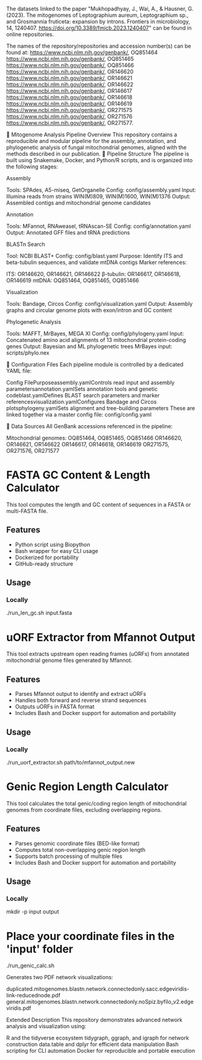 The datasets linked to the paper "Mukhopadhyay, J., Wai, A., & Hausner, G. (2023). The mitogenomes of Leptographium aureum, Leptographium sp., and Grosmannia fruticeta: expansion by introns. Frontiers in microbiology, 14, 1240407. https://doi.org/10.3389/fmicb.2023.1240407" can be found in online repositories.

The names of the repository/repositories and accession number(s) can be found at: 
https://www.ncbi.nlm.nih.gov/genbank/, OQ851464 
https://www.ncbi.nlm.nih.gov/genbank/, OQ851465 
https://www.ncbi.nlm.nih.gov/genbank/, OQ851466 
https://www.ncbi.nlm.nih.gov/genbank/, OR146620 
https://www.ncbi.nlm.nih.gov/genbank/, OR146621 
https://www.ncbi.nlm.nih.gov/genbank/, OR146622 
https://www.ncbi.nlm.nih.gov/genbank/, OR146617 
https://www.ncbi.nlm.nih.gov/genbank/, OR146618 
https://www.ncbi.nlm.nih.gov/genbank/, OR146619 
https://www.ncbi.nlm.nih.gov/genbank/, OR271575 
https://www.ncbi.nlm.nih.gov/genbank/, OR271576 
https://www.ncbi.nlm.nih.gov/genbank/, OR271577.

🧬 Mitogenome Analysis Pipeline Overview
This repository contains a reproducible and modular pipeline for the assembly, annotation, and phylogenetic analysis of fungal mitochondrial genomes, aligned with the methods described in our publication.
🔧 Pipeline Structure
The pipeline is built using Snakemake, Docker, and Python/R scripts, and is organized into the following stages:


Assembly

Tools: SPAdes, A5-miseq, GetOrganelle
Config: config/assembly.yaml
Input: Illumina reads from strains WIN(M)809, WIN(M)1600, WIN(M)1376
Output: Assembled contigs and mitochondrial genome candidates



Annotation

Tools: MFannot, RNAweasel, tRNAscan-SE
Config: config/annotation.yaml
Output: Annotated GFF files and tRNA predictions



BLASTn Search

Tool: NCBI BLAST+
Config: config/blast.yaml
Purpose: Identify ITS and beta-tubulin sequences, and validate mtDNA contigs
Marker references:

ITS: OR146620, OR146621, OR146622
β-tubulin: OR146617, OR146618, OR146619
mtDNA: OQ851464, OQ851465, OQ851466





Visualization

Tools: Bandage, Circos
Config: config/visualization.yaml
Output: Assembly graphs and circular genome plots with exon/intron and GC content



Phylogenetic Analysis

Tools: MAFFT, MrBayes, MEGA XI
Config: config/phylogeny.yaml
Input: Concatenated amino acid alignments of 13 mitochondrial protein-coding genes
Output: Bayesian and ML phylogenetic trees
MrBayes input: scripts/phylo.nex




📂 Configuration Files
Each pipeline module is controlled by a dedicated YAML file:





























Config FilePurposeassembly.yamlControls read input and assembly parametersannotation.yamlSets annotation tools and genetic codeblast.yamlDefines BLAST search parameters and marker referencesvisualization.yamlConfigures Bandage and Circos plotsphylogeny.yamlSets alignment and tree-building parameters
These are linked together via a master config file: config/config.yaml

📁 Data Sources
All GenBank accessions referenced in the pipeline:


Mitochondrial genomes:
OQ851464, OQ851465, OQ851466
OR146620, OR146621, OR146622
OR146617, OR146618, OR146619
OR271575, OR271576, OR271577





# FASTA GC Content & Length Calculator

This tool computes the length and GC content of sequences in a FASTA or multi-FASTA file.

## Features

- Python script using Biopython
- Bash wrapper for easy CLI usage
- Dockerized for portability
- GitHub-ready structure

## Usage

### Locally


./run_len_gc.sh input.fasta

# uORF Extractor from Mfannot Output

This tool extracts upstream open reading frames (uORFs) from annotated mitochondrial genome files generated by Mfannot.

## Features

- Parses Mfannot output to identify and extract uORFs
- Handles both forward and reverse strand sequences
- Outputs uORFs in FASTA format
- Includes Bash and Docker support for automation and portability

## Usage

### Locally


./run_uorf_extractor.sh path/to/mfannot_output.new

# Genic Region Length Calculator

This tool calculates the total genic/coding region length of mitochondrial genomes from coordinate files, excluding overlapping regions.

## Features

- Parses genomic coordinate files (BED-like format)
- Computes total non-overlapping genic region length
- Supports batch processing of multiple files
- Includes Bash and Docker support for automation and portability

## Usage

### Locally


mkdir -p input output
# Place your coordinate files in the 'input' folder
./run_genic_calc.sh

Generates two PDF network visualizations:

duplicated.mitogenomes.blastn.network.connectedonly.sacc.edgeviridis-link-reducednode.pdf
general.mitogenomes.blastn.network.connectedonly.noSpiz.byfilo_v2.edgeviridis.pdf

Extended Description
This repository demonstrates advanced network analysis and visualization using:

R and the tidyverse ecosystem
tidygraph, ggraph, and igraph for network construction
data.table and dplyr for efficient data manipulation
Bash scripting for CLI automation
Docker for reproducible and portable execution
